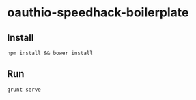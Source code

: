 oauthio-speedhack-boilerplate
=============================

Install
-------

```
npm install && bower install
```

Run
---

```
grunt serve
```
